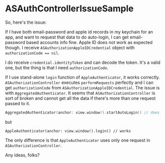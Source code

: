 # ASAuthControllerIssueSample

So, here's the issue:

If I have both email-password and apple id records in my keychain for an app,
and want to request that data to do auto-login,
I can get email-password based accounts info fine.
Apple ID does not work as expected though.
I receive `ASAuthorizationAppleIDCredential` object with `authorizationCode == nil`. 

I do receive `credential.identityToken` and can decode the token. It's a valid one, but the thing is that I need `authorizationCode`.

If I use stand-alone `login` function of `AppleAuthenticator`, it works correctly. `ASAuthorizationController` executes `performRequests` perfectly and I can get `authorizationCode` from `ASAuthorizationAppleIDCredential`.
The issue is with `AggregatedAuthenticator`. It seems that `ASAuthorizationController` is sort of broken and cannot get all the data if there's more than one request passed to it.

```Swift
AggregatedAuthenticator(anchor: view.window!).startAutoLogin() // does not work with apple id
```
but
```
AppleAuthenticator(anchor: view.window!).login() // works
```

The only difference is that `AppleAuthenticator` uses only one request in `ASAuthorizationController`.

Any ideas, folks?
